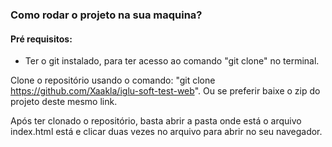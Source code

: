 ### Como rodar o projeto na sua maquina?
#### Pré requisitos:
- Ter o git instalado, para ter acesso ao comando "git clone" no terminal.

Clone o repositório usando o comando: "git clone https://github.com/Xaakla/iglu-soft-test-web".
Ou se preferir baixe o zip do projeto deste mesmo link.

Após ter clonado o repositório, basta abrir a pasta onde está o arquivo index.html
está e clicar duas vezes no arquivo para abrir no seu navegador.
